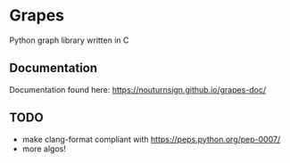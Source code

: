 # Grapes
Python graph library written in C

## Documentation
Documentation found here: https://nouturnsign.github.io/grapes-doc/

## TODO
*   make clang-format compliant with https://peps.python.org/pep-0007/
*   more algos!